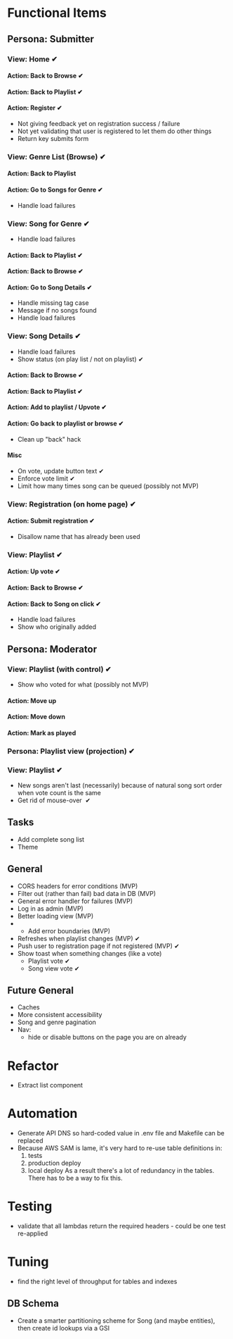 # Functional Items

## Persona: Submitter

### View: Home ✔︎
#### Action: Back to Browse ✔︎
#### Action: Back to Playlist ✔︎
#### Action: Register ✔︎
* Not giving feedback yet on registration success / failure
* Not yet validating that user is registered to let them do other things
* Return key submits form

### View: Genre List (Browse) ✔︎
#### Action: Back to Playlist
#### Action: Go to Songs for Genre ✔︎
* Handle load failures

### View: Song for Genre ✔︎︎ ︎
* Handle load failures
#### Action: Back to Playlist ✔︎
#### Action: Back to Browse ✔︎  
#### Action: Go to Song Details ✔︎
* Handle missing tag case
* Message if no songs found
* Handle load failures

### View: Song Details ✔︎
* Handle load failures
* Show status (on play list / not on playlist) ✔︎
#### Action: Back to Browse ✔︎
#### Action: Back to Playlist︎ ✔︎
#### Action: Add to playlist / Upvote ✔︎
#### Action: Go back to playlist or browse ✔︎
  - Clean up "back" hack
#### Misc
- On vote, update button text ✔︎
- Enforce vote limit ✔︎
- Limit how many times song can be queued (possibly not MVP)

### View: Registration (on home page) ✔︎︎ ︎
#### Action: Submit registration ✔︎
* Disallow name that has already been used

### View: Playlist ✔︎
#### Action: Up vote  ✔︎
#### Action: Back to Browse ✔︎
#### Action: Back to Song on click ✔︎
* Handle load failures
* Show who originally added 


## Persona: Moderator
### View: Playlist (with control) ✔︎
* Show who voted for what (possibly not MVP) 
#### Action: Move up
#### Action: Move down
#### Action: Mark as played


### Persona: Playlist view (projection) ✔︎
### View: Playlist ✔︎
* New songs aren't last (necessarily) because of natural song sort order when vote count is the same
* Get rid of mouse-over ︎  ✔︎

## Tasks
* Add complete song list
* Theme

## General
* CORS headers for error conditions (MVP)
* Filter out (rather than fail) bad data in DB (MVP)
* General error handler for failures (MVP)
* Log in as admin  (MVP)
* Better loading view  (MVP)
* * Add error boundaries  (MVP)
* Refreshes when playlist changes (MVP) ✔︎
* Push user to registration page if not registered (MVP) ✔︎
* Show toast when something changes (like a vote)
  * Playlist vote ✔︎
  * Song view vote ✔︎

## Future General
* Caches
* More consistent accessibility
* Song and genre pagination
* Nav:
  * hide or disable buttons on the page you are on already

# Refactor
- Extract list component

# Automation
* Generate API DNS so hard-coded value in .env file and Makefile can be replaced
* Because AWS SAM is lame, it's very hard to re-use table definitions in:
  1. tests
  2. production deploy
  3. local deploy
  As a result there's a lot of redundancy in the tables. There has to be a way to fix this.

# Testing
* validate that all lambdas return the required headers - could be one test re-applied

# Tuning
* find the right level of throughput for tables and indexes

## DB Schema
* Create a smarter partitioning scheme for Song (and maybe entities), then create id lookups via a GSI